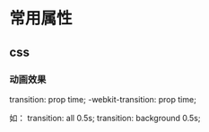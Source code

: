 # 常用属性

## css

### 动画效果

transition: prop time;
-webkit-transition: prop time;

如：
transition: all 0.5s;
transition: background 0.5s;